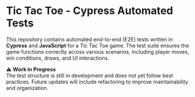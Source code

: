 # Tic Tac Toe - Cypress Automated Tests

This repository contains automated end-to-end (E2E) tests written in **Cypress** and **JavaScript** for a Tic Tac Toe game. The test suite ensures the game functions correctly across various scenarios, including player moves, win conditions, draws, and UI interactions.

⚠️ **Work in Progress**  
The test structure is still in development and does not yet follow best practices. Future updates will include refactoring to improve maintainability and organization.
